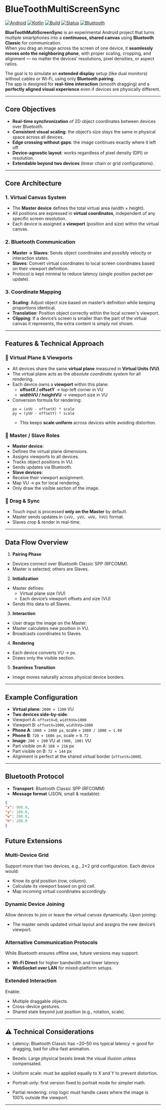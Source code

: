 # BlueToothMultiScreenSync

[![Android](https://img.shields.io/badge/Platform-Android-green)](https://developer.android.com/) 
[![Kotlin](https://img.shields.io/badge/Language-Kotlin-7f52ff)](https://kotlinlang.org/) 
[![Build](https://img.shields.io/badge/Build-Pending-yellow)](#)
[![Status](https://img.shields.io/badge/Status-Experimental-orange)](#)
[![Bluetooth](https://img.shields.io/badge/Protocol-Bluetooth-blue)](#)



**BlueToothMultiScreenSync** is an experimental Android project that turns multiple smartphones into a **continuous, shared canvas** using **Bluetooth Classic** for communication.  
When you drag an image across the screen of one device, it **seamlessly moves onto the neighboring phone**, with proper scaling, cropping, and alignment — no matter the devices’ resolutions, pixel densities, or aspect ratios.

The goal is to simulate an **extended display** setup (like dual monitors) without cables or Wi-Fi, using only **Bluetooth pairing**.  
The app is designed for **real-time interaction** (smooth dragging) and a **perfectly aligned visual experience** even if devices are physically different.

---

## Core Objectives

- **Real-time synchronization** of 2D object coordinates between devices over Bluetooth.
- **Consistent visual scaling**: the object’s size stays the same in physical space across all devices.
- **Edge crossing without gaps**: the image continues exactly where it left off.
- **Device-agnostic layout**: works regardless of pixel density (DPI) or resolution.
- **Extendable beyond two devices** (linear chain or grid configurations).


---

## Core Architecture

### 1. **Virtual Canvas System**
- The **Master device** defines the total virtual area (width × height).
- All positions are expressed in **virtual coordinates**, independent of any specific screen resolution.
- Each device is assigned a **viewport** (position and size) within the virtual canvas.

### 2. **Bluetooth Communication**
- **Master → Slaves**: Sends object coordinates and possibly velocity or interaction states.
- **Slaves**: Convert virtual coordinates to local screen coordinates based on their viewport definition.
- Protocol is kept minimal to reduce latency (single position packet per update).

### 3. **Coordinate Mapping**
- **Scaling**: Adjust object size based on master’s definition while keeping proportions identical.
- **Translation**: Position object correctly within the local screen's viewport.
- **Clipping**: If a device’s screen is smaller than the part of the virtual canvas it represents, the extra content is simply not shown.


---

## Features & Technical Approach

### 🔹 Virtual Plane & Viewports
- All devices share the same **virtual plane** measured in **Virtual Units (VU)**.
- The virtual plane acts as the *absolute coordinate system* for all rendering.
- Each device owns a **viewport** within this plane:
  - **offsetX / offsetY** → top-left corner in VU
  - **widthVU / heightVU** → viewport size in VU
- Conversion formula for rendering:
  ```scale = widthPixels / widthVU
  px = (xVU - offsetX) * scale
  py = (yVU - offsetY) * scale
  ```
  - This keeps **scale uniform** across devices while avoiding distortion.

### 🔹 Master / Slave Roles
- **Master device**:
- Defines the virtual plane dimensions.
- Assigns viewports to all devices.
- Tracks object positions in VU.
- Sends updates via Bluetooth.
- **Slave devices**:
- Receive their viewport assignment.
- Map VU → px for local rendering.
- Only draw the visible section of the image.

### 🔹 Drag & Sync
- Touch input is processed **only on the Master** by default.
- Master sends updates in `{xVU, yVU, wVU, hVU}` format.
- Slaves crop & render in real-time.

---

## Data Flow Overview

1. **Pairing Phase**
 - Devices connect over Bluetooth Classic SPP (RFCOMM).
 - Master is selected; others are Slaves.
2. **Initialization**
 - Master defines:
   - Virtual plane size (VU)
   - Each device’s viewport offsets and size (VU)
 - Sends this data to all Slaves.
3. **Interaction**
 - User drags the image on the Master.
 - Master calculates new position in VU.
 - Broadcasts coordinates to Slaves.
4. **Rendering**
 - Each device converts VU → px.
 - Draws only the visible section.
5. **Seamless Transition**
 - Image moves naturally across physical device borders.

---

## Example Configuration

- **Virtual plane**: `2000 × 1200` VU  
- **Two devices side-by-side**:
- Viewport A: `offsetX=0`, `widthVU=1000`
- Viewport B: `offsetX=1000`, `widthVU=1000`
- **Phone A**: `1080 × 2400 px`, scale = `1080 / 1000 = 1.08`
- **Phone B**: `720 × 1600 px`, scale = `0.72`
- **Image**: `200 × 200` VU at `(900, 100)` VU
- Part visible on A: `108 × 216` px
- Part visible on B: `72 × 144` px
- Alignment is perfect at the shared virtual border (`offsetX=1000`).

---

## Bluetooth Protocol

- **Transport**: Bluetooth Classic SPP (RFCOMM)
- **Message format** (JSON, small & readable):
```json
{
"x": 900.0,
"y": 100.0,
"w": 200.0,
"h": 200.0
}
```
## Future Extensions

### Multi-Device Grid
Support more than two devices, e.g., 2×2 grid configuration. Each device would:
- Know its grid position (row, column).
- Calculate its viewport based on grid cell.
- Map incoming virtual coordinates accordingly.

### Dynamic Device Joining
Allow devices to join or leave the virtual canvas dynamically. Upon joining:
- The master sends updated virtual layout and assigns the new device’s viewport.

### Alternative Communication Protocols
While Bluetooth ensures offline use, future versions may support:
- **Wi-Fi Direct** for higher bandwidth and lower latency.
- **WebSocket over LAN** for mixed-platform setups.

### Extended Interaction
Enable:
- Multiple draggable objects.
- Cross-device gestures.
- Shared state beyond just position (e.g., rotation, scale).

---

## ⚠️ Technical Considerations

 - Latency: Bluetooth Classic has ~20–50 ms typical latency → good for dragging, bad for ultra-fast animation.

 - Bezels: Large physical bezels break the visual illusion unless compensated.

 - Uniform scale: must be applied equally to X and Y to prevent distortion.

 - Portrait-only: first version fixed to portrait mode for simpler math.

 - Partial rendering: crop logic must handle cases where the image is 100% outside the viewport.

   
---

